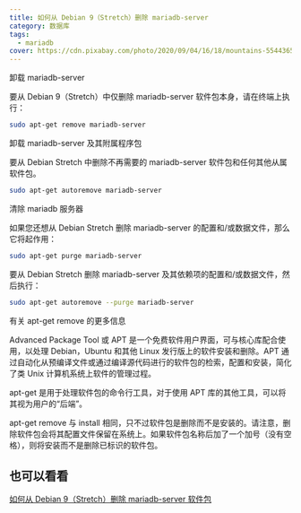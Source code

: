 ```yaml
---
title: 如何从 Debian 9（Stretch）删除 mariadb-server
category: 数据库
tags:
  - mariadb
cover: https://cdn.pixabay.com/photo/2020/09/04/16/18/mountains-5544365_960_720.jpg
---
```


卸载 mariadb-server

要从 Debian 9（Stretch）中仅删除 mariadb-server 软件包本身，请在终端上执行：

```bash
sudo apt-get remove mariadb-server
```

卸载 mariadb-server 及其附属程序包

要从 Debian Stretch 中删除不再需要的 mariadb-server 软件包和任何其他从属软件包。

```bash
sudo apt-get autoremove mariadb-server
```

清除 mariadb 服务器

如果您还想从 Debian Stretch 删除 mariadb-server 的配置和/或数据文件，那么它将起作用：

```bash
sudo apt-get purge mariadb-server
```

要从 Debian Stretch 删除 mariadb-server 及其依赖项的配置和/或数据文件，然后执行：

```bash
sudo apt-get autoremove --purge mariadb-server
```

有关 apt-get remove 的更多信息

Advanced Package Tool 或 APT 是一个免费软件用户界面，可与核心库配合使用，以处理 Debian，Ubuntu 和其他 Linux 发行版上的软件安装和删除。APT 通过自动化从预编译文件或通过编译源代码进行的软件包的检索，配置和安装，简化了类 Unix 计算机系统上软件的管理过程。

apt-get 是用于处理软件包的命令行工具，对于使用 APT 库的其他工具，可以将其视为用户的“后端”。

apt-get remove 与 install 相同，只不过软件包是删除而不是安装的。请注意，删除软件包会将其配置文件保留在系统上。如果软件包名称后加了一个加号（没有空格），则将安装而不是删除已标识的软件包。

## 也可以看看

[如何从 Debian 9（Stretch）删除 mariadb-server 软件包](https://zzjtnb.com/blog/details/rhzdebian9stretchsazmariadbserver)
